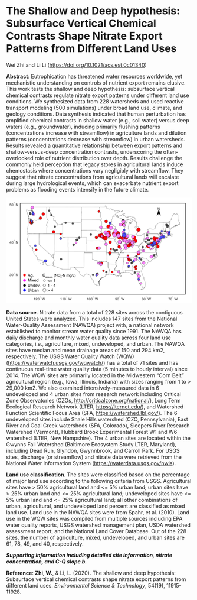 # The Shallow and Deep hypothesis: Subsurface Vertical Chemical Contrasts Shape Nitrate Export Patterns from Different Land Uses

Wei Zhi and Li Li (https://doi.org/10.1021/acs.est.0c01340)

**Abstract**: Eutrophication has threatened water resources worldwide, yet mechanistic understanding on controls of nutrient export remains elusive. This work tests the shallow and deep hypothesis: subsurface vertical chemical contrasts regulate nitrate export patterns under different land use conditions. We synthesized data from 228 watersheds and used reactive transport modeling (500 simulations) under broad land use, climate, and geology conditions. Data synthesis indicated that human perturbation has amplified chemical contrasts in shallow water (e.g., soil water) versus deep waters (e.g., groundwater), inducing primarily flushing patterns (concentrations increase with streamflow) in agriculture lands and dilution patterns (concentrations decrease with streamflow) in urban watersheds. Results revealed a quantitative relationship between export patterns and shallow-versus-deep concentration contrasts, underscoring the often-overlooked role of nutrient distribution over depth. Results challenge the commonly held perception that legacy stores in agricultural lands induce chemostasis where concentrations vary negligibly with streamflow. They suggest that nitrate concentrations from agricultural lands will escalate during large hydrological events, which can exacerbate nutrient export problems as flooding events intensify in the future climate.

![](figure/sitemap.png)

**Data source**. Nitrate data from a total of 228 sites across the contiguous United States were analyzed. This includes 147 sites from the National Water-Quality Assessment (NAWQA) project with, a national network established to monitor stream water quality since 1991. The NAWQA has daily discharge and monthly water quality data across four land use categories, i.e., agriculture, mixed, undeveloped, and urban. The NAWQA sites have median and mean drainage areas of 150 and 294 km2, respectively. The USGS Water Quality Watch (WQW) (https://waterwatch.usgs.gov/wqwatch/) has a total of 71 sites and has continuous real-time water quality data (5 minutes to hourly interval) since 2014. The WQW sites are primarily located in the Midwestern “Corn Belt” agricultural region (e.g., Iowa, Illinois, Indiana) with sizes ranging from 1 to > 29,000 km2. We also examined intensively-measured data in 6 undeveloped and 4 urban sites from research network including Critical Zone Observatories (CZOs, http://criticalzone.org/national/), Long Term Ecological Research Network (LTER, https://lternet.edu/), and Watershed Function Scientific Focus Area (SFA, https://watershed.lbl.gov/). The 6 undeveloped sites include Shale Hills watershed (CZO, Pennsylvania), East River and Coal Creek watersheds (SFA, Colorado), Sleepers River Research Watershed (Vermont), Hubbard Brook Experimental Forest W1 and W6 watershed (LTER, New Hampshire). The 4 urban sites are located within the Gwynns Fall Watershed (Baltimore Ecosystem Study LTER, Maryland), including Dead Run, Glyndon, Gwynnbrook, and Carroll Park. For USGS sites, discharge (or streamflow) and nitrate data were retrieved from the National Water Information System (https://waterdata.usgs.gov/nwis). 

**Land use classification**. The sites were classified based on the percentage of major land use according to the following criteria from USGS. Agricultural sites have > 50% agricultural land and <= 5% urban land; urban sites have > 25% urban land and <= 25% agricultural land; undeveloped sites have <= 5% urban land and <= 25% agricultural land; all other combinations of urban, agricultural, and undeveloped land percent are classified as mixed land use. Land use in the NAWQA sites were from Spahr, et al. (2010). Land use in the WQW sites was compiled from multiple sources including EPA water quality reports, USGS watershed management plan, USDA watershed assessment report, and the National Land Cover Database. Out of the 228 sites, the number of agriculture, mixed, undeveloped, and urban sites are 61, 78, 49, and 40, respectively. 


***Supporting Information including detailed site information, nitrate concentration, and C-Q slope b.***



**Reference**: **Zhi, W.**, & Li, L. (2020). The shallow and deep hypothesis: Subsurface vertical chemical contrasts shape nitrate export patterns from different land uses. *Environmental Science & Technology*, 54(19), 11915-11928.
